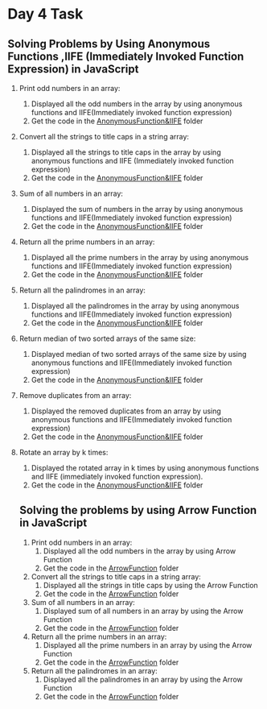 # Day 4 Task

## **Solving Problems by Using Anonymous Functions ,IIFE (Immediately Invoked Function Expression) in JavaScript**

1. Print odd numbers in an array:
   1. Displayed all the odd numbers in the array by using anonymous functions and IIFE(Immediately invoked function expression)
   2. Get the code in the [AnonymousFunction&IIFE](./AnonymousFunction&IIFE/Print%20odd%20numbers%20in%20an%20array/) folder
2. Convert all the strings to title caps in a string array:
   1. Displayed all the strings to title caps in the array by using anonymous functions and IIFE (Immediately invoked function expression)
   2. Get the code in the [AnonymousFunction&IIFE](./AnonymousFunction&IIFE/Convert%20all%20the%20strings%20to%20title%20caps%20in%20a%20string%20array/) folder
3. Sum of all numbers in an array:
   1. Displayed the sum of numbers in the array by using anonymous functions and IIFE(Immediately invoked function expression)
   2. Get the code in the [AnonymousFunction&IIFE](./AnonymousFunction&IIFE/Sum%20of%20all%20numbers%20in%20an%20array/) folder
4. Return all the prime numbers in an array:
   1. Displayed all the prime numbers in the array by using anonymous functions and IIFE(Immediately invoked function expression)
   2. Get the code in the [AnonymousFunction&IIFE](./AnonymousFunction&IIFE/Return%20all%20the%20prime%20numbers%20in%20an%20array/) folder
5. Return all the palindromes in an array:
   1. Displayed all the palindromes in the array by using anonymous functions and IIFE(Immediately invoked function expression)
   2. Get the code in the [AnonymousFunction&IIFE](./AnonymousFunction&IIFE/Return%20all%20the%20palindromes%20in%20an%20array/) folder
6. Return median of two sorted arrays of the same size:
   1. Displayed median of two sorted arrays of the same size by using anonymous functions and IIFE(Immediately invoked function expression)
   2. Get the code in the [AnonymousFunction&IIFE](./AnonymousFunction&IIFE/Return%20median%20of%20two%20sorted%20arrays%20of%20the%20same%20size/) folder
7. Remove duplicates from an array:
   1. Displayed the removed duplicates from an array by using anonymous functions and IIFE(Immediately invoked function expression)
   2. Get the code in the [AnonymousFunction&IIFE](./AnonymousFunction&IIFE/Remove%20duplicates%20from%20an%20array/) folder
8. Rotate an array by k times:
   1. Displayed the rotated array in k times by using anonymous functions and IIFE (immediately invoked function expression).
   2. Get the code in the [AnonymousFunction&IIFE](./AnonymousFunction&IIFE/Rotate%20an%20array%20by%20k%20times/) folder

   ## **Solving the problems by using Arrow Function in JavaScript**

   1. Print odd numbers in an array:
      1. Displayed all the odd numbers in the array by using Arrow Function
      2. Get the code in the [ArrowFunction](./ArrowFunction/Print%20odd%20numbers%20in%20an%20array/) folder
   2. Convert all the strings to title caps in a string array:
      1. Displayed all the strings in title caps by using the Arrow Function
      2. Get the code in the [ArrowFunction](./ArrowFunction/Convert%20all%20the%20strings%20to%20title%20caps%20in%20a%20string%20array/) folder
   3. Sum of all numbers in an array:
      1. Displayed sum of all numbers in an array by using the Arrow Function
      2. Get the code in the [ArrowFunction](./ArrowFunction/Sum%20of%20all%20numbers%20in%20an%20array/arrowFunction.js) folder
   4. Return all the prime numbers in an array:
      1. Displayed all the prime numbers in an array by using the Arrow Function
      2. Get the code in the [ArrowFunction](./ArrowFunction/Return%20all%20the%20prime%20numbers%20in%20an%20array/) folder
   5. Return all the palindromes in an array:
      1. Displayed all the palindromes in an array by using the Arrow Function
      2. Get the code in the [ArrowFunction](./ArrowFunction/Return%20all%20the%20palindromes%20in%20an%20array/) folder






